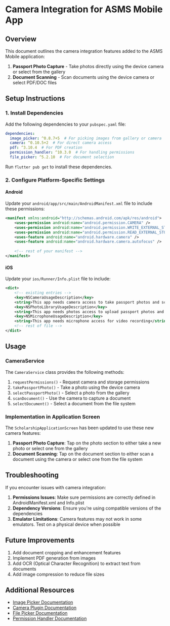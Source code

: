 # Camera Integration for ASMS Mobile App

## Overview

This document outlines the camera integration features added to the ASMS Mobile application:

1. **Passport Photo Capture** - Take photos directly using the device camera or select from the gallery
2. **Document Scanning** - Scan documents using the device camera or select PDF/DOC files

## Setup Instructions

### 1. Install Dependencies

Add the following dependencies to your `pubspec.yaml` file:

```yaml
dependencies:
  image_picker: ^0.8.7+5  # For picking images from gallery or camera
  camera: ^0.10.5+2  # For direct camera access
  pdf: ^3.10.4  # For PDF creation
  permission_handler: ^10.3.0  # For handling permissions
  file_picker: ^5.2.10  # For document selection
```

Run `flutter pub get` to install these dependencies.

### 2. Configure Platform-Specific Settings

#### Android

Update your `android/app/src/main/AndroidManifest.xml` file to include these permissions:

```xml
<manifest xmlns:android="http://schemas.android.com/apk/res/android">
    <uses-permission android:name="android.permission.CAMERA" />
    <uses-permission android:name="android.permission.WRITE_EXTERNAL_STORAGE" />
    <uses-permission android:name="android.permission.READ_EXTERNAL_STORAGE" />
    <uses-feature android:name="android.hardware.camera" />
    <uses-feature android:name="android.hardware.camera.autofocus" />
    
    <!-- rest of your manifest -->
</manifest>
```

#### iOS

Update your `ios/Runner/Info.plist` file to include:

```xml
<dict>
    <!-- existing entries -->
    <key>NSCameraUsageDescription</key>
    <string>This app needs camera access to take passport photos and scan documents</string>
    <key>NSPhotoLibraryUsageDescription</key>
    <string>This app needs photos access to upload passport photos and documents</string>
    <key>NSMicrophoneUsageDescription</key>
    <string>This app needs microphone access for video recording</string>
    <!-- rest of file -->
</dict>
```

## Usage

### CameraService

The `CameraService` class provides the following methods:

1. `requestPermissions()` - Request camera and storage permissions
2. `takePassportPhoto()` - Take a photo using the device camera
3. `selectPassportPhoto()` - Select a photo from the gallery
4. `scanDocument()` - Use the camera to capture a document
5. `selectDocument()` - Select a document from the file system

### Implementation in Application Screen

The `ScholarshipApplicationScreen` has been updated to use these new camera features:

1. **Passport Photo Capture**: Tap on the photo section to either take a new photo or select one from the gallery
2. **Document Scanning**: Tap on the document section to either scan a document using the camera or select one from the file system

## Troubleshooting

If you encounter issues with camera integration:

1. **Permissions Issues**: Make sure permissions are correctly defined in AndroidManifest.xml and Info.plist
2. **Dependency Versions**: Ensure you're using compatible versions of the dependencies
3. **Emulator Limitations**: Camera features may not work in some emulators. Test on a physical device when possible

## Future Improvements

1. Add document cropping and enhancement features
2. Implement PDF generation from images
3. Add OCR (Optical Character Recognition) to extract text from documents
4. Add image compression to reduce file sizes

## Additional Resources

- [Image Picker Documentation](https://pub.dev/packages/image_picker)
- [Camera Plugin Documentation](https://pub.dev/packages/camera)
- [File Picker Documentation](https://pub.dev/packages/file_picker)
- [Permission Handler Documentation](https://pub.dev/packages/permission_handler) 